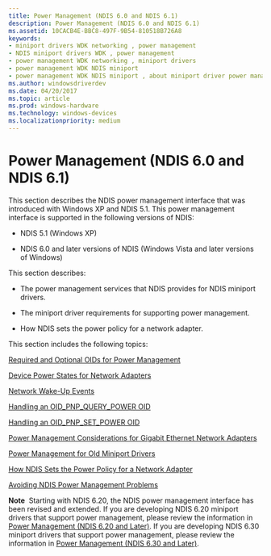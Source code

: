 ```yaml
---
title: Power Management (NDIS 6.0 and NDIS 6.1)
description: Power Management (NDIS 6.0 and NDIS 6.1)
ms.assetid: 10CACB4E-BBC8-497F-9B54-810518B726A8
keywords:
- miniport drivers WDK networking , power management
- NDIS miniport drivers WDK , power management
- power management WDK networking , miniport drivers
- power management WDK NDIS miniport
- power management WDK NDIS miniport , about miniport driver power management
ms.author: windowsdriverdev
ms.date: 04/20/2017
ms.topic: article
ms.prod: windows-hardware
ms.technology: windows-devices
ms.localizationpriority: medium
---
```


# Power Management (NDIS 6.0 and NDIS 6.1)





This section describes the NDIS power management interface that was introduced with Windows XP and NDIS 5.1. This power management interface is supported in the following versions of NDIS:

-   NDIS 5.1 (Windows XP)

-   NDIS 6.0 and later versions of NDIS (Windows Vista and later versions of Windows)

This section describes:

-   The power management services that NDIS provides for NDIS miniport drivers.

-   The miniport driver requirements for supporting power management.

-   How NDIS sets the power policy for a network adapter.

This section includes the following topics:

[Required and Optional OIDs for Power Management](required-and-optional-oids-for-power-management.md)

[Device Power States for Network Adapters](device-power-states-for-network-adapters.md)

[Network Wake-Up Events](network-wake-up-events.md)

[Handling an OID\_PNP\_QUERY\_POWER OID](handling-an-oid-pnp-query-power-oid.md)

[Handling an OID\_PNP\_SET\_POWER OID](handling-an-oid-pnp-set-power-oid.md)

[Power Management Considerations for Gigabit Ethernet Network Adapters](power-management-considerations-for-gigabit-ethernet-network-adapters.md)

[Power Management for Old Miniport Drivers](power-management-for-old-miniport-drivers.md)

[How NDIS Sets the Power Policy for a Network Adapter](how-ndis-sets-the-power-policy-for-a-network-adapter.md)

[Avoiding NDIS Power Management Problems](avoiding-ndis-power-management-problems.md)

**Note**  Starting with NDIS 6.20, the NDIS power management interface has been revised and extended. If you are developing NDIS 6.20 miniport drivers that support power management, please review the information in [Power Management (NDIS 6.20 and Later)](https://msdn.microsoft.com/library/windows/hardware/hh205401). If you are developing NDIS 6.30 miniport drivers that support power management, please review the information in [Power Management (NDIS 6.30 and Later)](https://msdn.microsoft.com/library/windows/hardware/hh440160).

 

 

 





